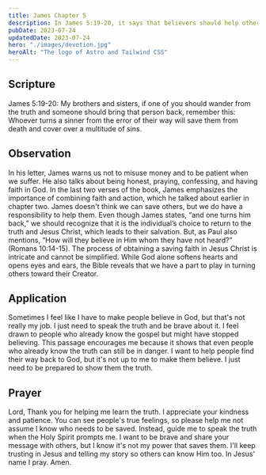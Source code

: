 ```yaml
---
title: James Chapter 5
description: In James 5:19-20, it says that believers should help others who have gone astray. By doing so, they can save their souls from death and forgive many sins.
pubDate: 2023-07-24
updatedDate: 2023-07-24
hero: "./images/devotion.jpg"
heroAlt: "The logo of Astro and Tailwind CSS"
---
```


## Scripture

James 5:19-20: My brothers and sisters, if one of you should wander from the truth and someone should bring that person back, remember this: Whoever turns a sinner from the error of their way will save them from death and cover over a multitude of sins.

## Observation

In his letter, James warns us not to misuse money and to be patient when we suffer. He also talks about being honest, praying, confessing, and having faith in God. In the last two verses of the book, James emphasizes the importance of combining faith and action, which he talked about earlier in chapter two. James doesn't think we can save others, but we do have a responsibility to help them. Even though James states, “and one turns him back,” we should recognize that it is the individual’s choice to return to the truth and Jesus Christ, which leads to their salvation. But, as Paul also mentions, “How will they believe in Him whom they have not heard?” (Romans 10:14-15). The process of obtaining a saving faith in Jesus Christ is intricate and cannot be simplified. While God alone softens hearts and opens eyes and ears, the Bible reveals that we have a part to play in turning others toward their Creator.

## Application

Sometimes I feel like I have to make people believe in God, but that's not really my job. I just need to speak the truth and be brave about it. I feel drawn to people who already know the gospel but might have stopped believing. This passage encourages me because it shows that even people who already know the truth can still be in danger. I want to help people find their way back to God, but it's not up to me to make them believe. I just need to be prepared to show them the truth.

## Prayer

Lord, Thank you for helping me learn the truth. I appreciate your kindness and patience. You can see people's true feelings, so please help me not assume I know who needs to be saved. Instead, guide me to speak the truth when the Holy Spirit prompts me. I want to be brave and share your message with others, but I know it's not my power that saves them. I'll keep trusting in Jesus and telling my story so others can know Him too. In Jesus' name I pray. Amen.